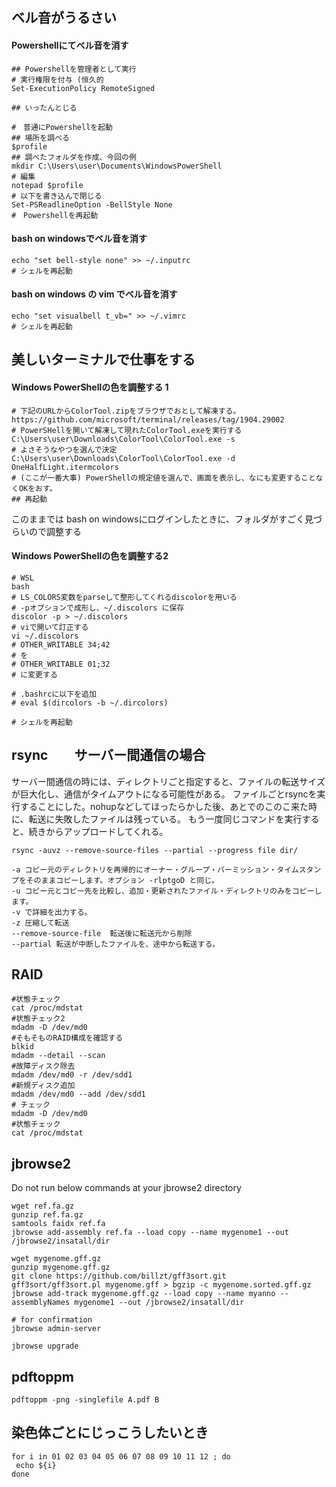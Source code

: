 ## ベル音がうるさい

#### Powershellにてベル音を消す
```
## Powershellを管理者として実行
# 実行権限を付与 (恒久的
Set-ExecutionPolicy RemoteSigned

## いったんとじる

#　普通にPowershellを起動
## 場所を調べる
$profile
## 調べたフォルダを作成、今回の例
mkdir C:\Users\user\Documents\WindowsPowerShell
# 編集
notepad $profile
# 以下を書き込んで閉じる
Set-PSReadlineOption -BellStyle None
#　Powershellを再起動
```

#### bash on windowsでベル音を消す
```
echo "set bell-style none" >> ~/.inputrc
# シェルを再起動
```


#### bash on windows の vim でベル音を消す
```
echo "set visualbell t_vb=" >> ~/.vimrc
# シェルを再起動
```

## 美しいターミナルで仕事をする
#### Windows PowerShellの色を調整する 1
```
# 下記のURLからColorTool.zipをブラウザでおとして解凍する。
https://github.com/microsoft/terminal/releases/tag/1904.29002
# PowerSHellを開いて解凍して現れたColorTool.exeを実行する
C:\Users\user\Downloads\ColorTool\ColorTool.exe -s
# よさそうなやつを選んで決定
C:\Users\user\Downloads\ColorTool\ColorTool.exe -d OneHalfLight.itermcolors
# (ここが一番大事) PowerShellの規定値を選んで、画面を表示し、なにも変更することなくOKをおす。
## 再起動
```
このままでは bash on windowsにログインしたときに、フォルダがすごく見づらいので調整する

#### Windows PowerShellの色を調整する2
```
# WSL
bash
# LS_COLORS変数をparseして整形してくれるdiscolorを用いる
# -pオプションで成形し、~/.discolors に保存
discolor -p > ~/.discolors
# viで開いて訂正する
vi ~/.discolors
# OTHER_WRITABLE 34;42
# を
# OTHER_WRITABLE 01;32
# に変更する

# .bashrcに以下を追加
# eval $(dircolors -b ~/.dircolors)

# シェルを再起動
```
 
## rsync　　サーバー間通信の場合

サーバー間通信の時には、ディレクトリごと指定すると、ファイルの転送サイズが巨大化し、通信がタイムアウトになる可能性がある。
ファイルごとrsyncを実行することにした。nohupなどしてほったらかした後、あとでのこのこ来た時に、転送に失敗したファイルは残っている。
もう一度同じコマンドを実行すると、続きからアップロードしてくれる。

```
rsync -auvz --remove-source-files --partial --progress file dir/

-a コピー元のディレクトリを再帰的にオーナー・グループ・パーミッション・タイムスタンプをそのままコピーします。オプション -rlptgoD と同じ。
-u コピー元とコピー先を比較し、追加・更新されたファイル・ディレクトリのみをコピーします。
-v で詳細を出力する。
-z 圧縮して転送
--remove-source-file  転送後に転送元から削除
--partial 転送が中断したファイルを、途中から転送する。
```

## RAID
```
#状態チェック
cat /proc/mdstat
#状態チェック2
mdadm -D /dev/md0
#そもそものRAID構成を確認する
blkid
mdadm --detail --scan
#故障ディスク除去
mdadm /dev/md0 -r /dev/sdd1
#新規ディスク追加
mdadm /dev/md0 --add /dev/sdd1
# チェック
mdadm -D /dev/md0
#状態チェック
cat /proc/mdstat
```

## jbrowse2
Do not run below commands at your jbrowse2 directory
```
wget ref.fa.gz
gunzip ref.fa.gz
samtools faidx ref.fa
jbrowse add-assembly ref.fa --load copy --name mygenome1 --out /jbrowse2/insatall/dir

wget mygenome.gff.gz
gunzip mygenome.gff.gz
git clone https://github.com/billzt/gff3sort.git
gff3sort/gff3sort.pl mygenome.gff > bgzip -c mygenome.sorted.gff.gz
jbrowse add-track mygenome.gff.gz --load copy --name myanno --assemblyNames mygenome1 --out /jbrowse2/insatall/dir

# for confirmation
jbrowse admin-server

jbrowse upgrade
```

## pdftoppm
```
pdftoppm -png -singlefile A.pdf B
```

## 染色体ごとにじっこうしたいとき
```
for i in 01 02 03 04 05 06 07 08 09 10 11 12 ; do
 echo ${i}
done
```


